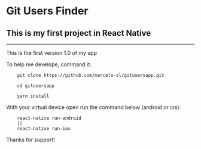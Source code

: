 # Git Users Finder

## This is my first project in React Native

---

This is the first version 1.0 of my app

To help me develope, command it:

```
    git clone https://github.com/marcelo-sl/gitusersapp.git
```

```
    cd gitusersapp
```

```
    yarn install
```

With your virtual device open run the command below (android or ios):

```
    react-native run-android
    ||
    react-native run-ios
```

Thanks for support!
